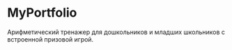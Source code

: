 # MyPortfolio
Арифметический тренажер для дошкольников и младших школьников с встроенной призовой игрой.
